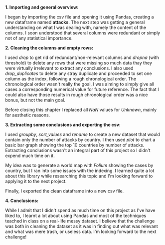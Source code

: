 **1. Importing and general overview:**

I began by importing the csv file and opening it using Pandas, creating a new dataframe named **attacks**.
The next step was getting a general understanding on what I was dealing with, namely the content of the columns. I soon understood that several columns were redundant or simply not of any statistical importance.

**2. Cleaning the columns and empty rows:**

I used *drop* to get rid of redundant/non-relevant columns and *dropna* (with threshold) to delete any rows that were missing so much data thay they were virtually irrelevant to extract any conclusions. I also used *drop_duplicates* to delete any stray duplicate and proceeded to set one column as the index, following a rough chronological order. 
The chronological order wasn't really the goal, I was aiming to simply give all cases a corresponding numerical value for future reference. The fact that I could also have those results in rough chronological order was a nice bonus, but not the main goal.

Before closing this chapter I replaced all *NaN* values for *Unknown*, mainly for aesthetic reasons.

**3. Extracting some conclusions and exporting the csv:**

I used *groupby*, *sort_values* and *rename* to create a new dataset that would contain only the number of attacks by country. I then used *plot* to chart a basic bar graph showing the top 10 countries by number of attacks. Extracting conclusions wasn't an integral part of this project so I didn't expend much time on it.

My idea was to generate a world map with *Folium* showing the cases by country, but I ran into some issues with the indexing. I learned quite a lot about this library while researching this topic and I'm looking forward to applying it to the next project.

Finally, I exported the clean dataframe into a new csv file.


**4. Conclusions:**

While I admit that I didn't spend as much time on this project as I've have liked to, I learnt a lot about using Pandas and most of the techniques teached in class on a real-life messy dataset. I believe that the challenge was both in cleaning the dataset as it was in finding out what was relevant and what was mere trash, or useless data. I'm looking forward to the next challenge!